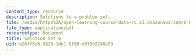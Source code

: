 ```yaml
---
content_type: resource
description: Solutions to a problem set.
file: /media/https%3A/open-learning-course-data-rc.s3.amazonaws.com/6-055j-the-art-of-approximation-in-science-and-engineering-spring-2008/a26ff5e638281de15f60e075b2748c09_sol06.pdf
file_type: application/pdf
resourcetype: Document
title: Solution Set 6
uid: a26ff5e6-3828-1de1-5f60-e075b2748c09
---
```

